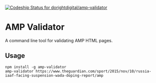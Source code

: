[ ![Codeship Status for dorightdigital/amp-validator](https://codeship.com/projects/872f9fe0-6bc2-0133-b63d-0e105eb8924a/status?branch=master)](https://codeship.com/projects/115332)

AMP Validator
===

A command line tool for validating AMP HTML pages.

Usage
---

```
npm install -g amp-validator
amp-validator https://www.theguardian.com/sport/2015/nov/10/russia-iaaf-facing-suspension-wada-doping-report/amp
```

